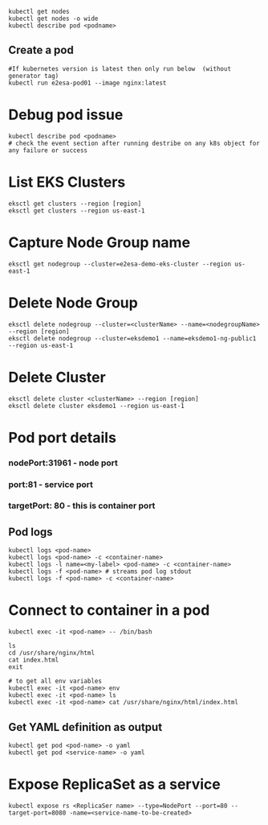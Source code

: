 
```
kubectl get nodes
kubectl get nodes -o wide
kubectl describe pod <podname>
```

## Create a pod

```
#If kubernetes version is latest then only run below  (without generator tag)
kubectl run e2esa-pod01 --image nginx:latest
```

# Debug pod issue
```
kubectl describe pod <podname>
# check the event section after running destribe on any k8s object for any failure or success
```

# List EKS Clusters
```
eksctl get clusters --region [region]
eksctl get clusters --region us-east-1
```

# Capture Node Group name
```
eksctl get nodegroup --cluster=e2esa-demo-eks-cluster --region us-east-1
```

# Delete Node Group
```
eksctl delete nodegroup --cluster=<clusterName> --name=<nodegroupName>  --region [region]
eksctl delete nodegroup --cluster=eksdemo1 --name=eksdemo1-ng-public1 --region us-east-1
```
  
# Delete Cluster
```
eksctl delete cluster <clusterName> --region [region]
eksctl delete cluster eksdemo1 --region us-east-1
```

# Pod port details

### nodePort:31961 - node port
### port:81 - service port
### targetPort: 80 -  this is container port

## Pod logs

```
kubectl logs <pod-name> 
kubectl logs <pod-name> -c <container-name>
kubectl logs -l name=<my-label> <pod-name> -c <container-name>
kubectl logs -f <pod-name> # streams pod log stdout 
kubectl logs -f <pod-name> -c <container-name>
```
# Connect to container in a pod

```
kubectl exec -it <pod-name> -- /bin/bash

ls
cd /usr/share/nginx/html
cat index.html
exit

# to get all env variables
kubectl exec -it <pod-name> env
kubectl exec -it <pod-name> ls
kubectl exec -it <pod-name> cat /usr/share/nginx/html/index.html
```

## Get YAML definition as output

```
kubectl get pod <pod-name> -o yaml
kubectl get pod <service-name> -o yaml
```

# Expose ReplicaSet as a service
```
kubectl expose rs <ReplicaSer name> --type=NodePort --port=80 --target-port=8080 -name=<service-name-to-be-created>
```


 
